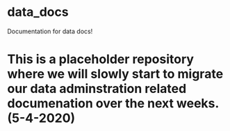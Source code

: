 # data_docs
Documentation for data docs!

This is a placeholder repository where we will slowly start to migrate our data adminstration related documenation over the next weeks.  (5-4-2020)
=========================

